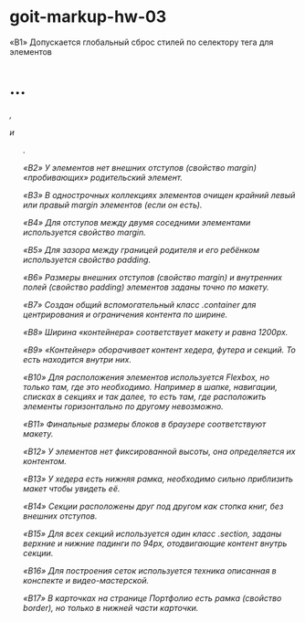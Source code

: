 # goit-markup-hw-03

«B1» Допускается глобальный сброс стилей по селектору тега для элементов <h1>...<h6>, <p> и <ul>.

«B2» У элементов нет внешних отступов (свойство margin) «пробивающих» родительский элемент.

«B3» В однострочных коллекциях элементов очищен крайний левый или правый margin элементов (если он есть).

«B4» Для отступов между двумя соседними элементами используется свойство margin.

«B5» Для зазора между границей родителя и его ребёнком используется свойство padding.

«B6» Размеры внешних отступов (свойство margin) и внутренних полей (свойство padding) элементов заданы точно по макету.

«B7» Создан общий вспомогательный класс .container для центрирования и ограничения контента по ширине.

«B8» Ширина «контейнера» соответствует макету и равна 1200px.

«B9» «Контейнер» оборачивает контент хедера, футера и секций. То есть находится внутри них.

«B10» Для расположения элементов используется Flexbox, но только там, где это необходимо. Например в шапке, навигации, списках в секциях и так далее, то есть там, где расположить элементы горизонтально по другому невозможно.

«B11» Финальные размеры блоков в браузере соответствуют макету.

«B12» У элементов нет фиксированной высоты, она определяется их контентом.

«B13» У хедера есть нижняя рамка, необходимо сильно приблизить макет чтобы увидеть её.

«B14» Секции расположены друг под другом как стопка книг, без внешних отступов.

«B15» Для всех секций используется один класс .section, заданы верхние и нижние падинги по 94px, отодвигающие контент внутрь секции.

«B16» Для построения сеток используется техника описанная в конспекте и видео-мастерской.

«B17» В карточках на странице Портфолио есть рамка (свойство border), но только в нижней части карточки.
